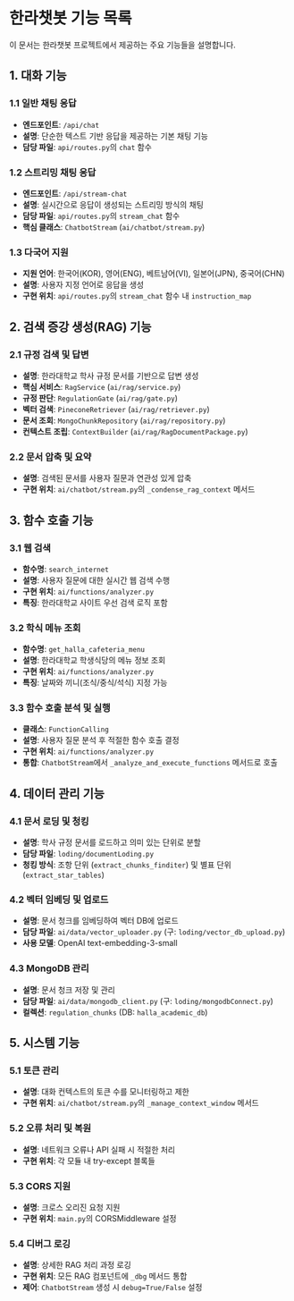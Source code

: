 # 한라챗봇 기능 목록

이 문서는 한라챗봇 프로젝트에서 제공하는 주요 기능들을 설명합니다.

## 1. 대화 기능

### 1.1 일반 채팅 응답
- **엔드포인트**: `/api/chat`
- **설명**: 단순한 텍스트 기반 응답을 제공하는 기본 채팅 기능
- **담당 파일**: `api/routes.py`의 `chat` 함수

### 1.2 스트리밍 채팅 응답
- **엔드포인트**: `/api/stream-chat`
- **설명**: 실시간으로 응답이 생성되는 스트리밍 방식의 채팅
- **담당 파일**: `api/routes.py`의 `stream_chat` 함수
- **핵심 클래스**: `ChatbotStream` (`ai/chatbot/stream.py`)

### 1.3 다국어 지원
- **지원 언어**: 한국어(KOR), 영어(ENG), 베트남어(VI), 일본어(JPN), 중국어(CHN)
- **설명**: 사용자 지정 언어로 응답을 생성
- **구현 위치**: `api/routes.py`의 `stream_chat` 함수 내 `instruction_map`

## 2. 검색 증강 생성(RAG) 기능

### 2.1 규정 검색 및 답변
- **설명**: 한라대학교 학사 규정 문서를 기반으로 답변 생성
- **핵심 서비스**: `RagService` (`ai/rag/service.py`)
- **규정 판단**: `RegulationGate` (`ai/rag/gate.py`)
- **벡터 검색**: `PineconeRetriever` (`ai/rag/retriever.py`)
- **문서 조회**: `MongoChunkRepository` (`ai/rag/repository.py`)
- **컨텍스트 조립**: `ContextBuilder` (`ai/rag/RagDocumentPackage.py`)

### 2.2 문서 압축 및 요약
- **설명**: 검색된 문서를 사용자 질문과 연관성 있게 압축
- **구현 위치**: `ai/chatbot/stream.py`의 `_condense_rag_context` 메서드

## 3. 함수 호출 기능

### 3.1 웹 검색
- **함수명**: `search_internet`
- **설명**: 사용자 질문에 대한 실시간 웹 검색 수행
- **구현 위치**: `ai/functions/analyzer.py`
- **특징**: 한라대학교 사이트 우선 검색 로직 포함

### 3.2 학식 메뉴 조회
- **함수명**: `get_halla_cafeteria_menu`
- **설명**: 한라대학교 학생식당의 메뉴 정보 조회
- **구현 위치**: `ai/functions/analyzer.py`
- **특징**: 날짜와 끼니(조식/중식/석식) 지정 가능

### 3.3 함수 호출 분석 및 실행
- **클래스**: `FunctionCalling`
- **설명**: 사용자 질문 분석 후 적절한 함수 호출 결정
- **구현 위치**: `ai/functions/analyzer.py`
- **통합**: `ChatbotStream`에서 `_analyze_and_execute_functions` 메서드로 호출

## 4. 데이터 관리 기능

### 4.1 문서 로딩 및 청킹
- **설명**: 학사 규정 문서를 로드하고 의미 있는 단위로 분할
- **담당 파일**: `loding/documentLoding.py`
- **청킹 방식**: 조항 단위 (`extract_chunks_finditer`) 및 별표 단위 (`extract_star_tables`)

### 4.2 벡터 임베딩 및 업로드
- **설명**: 문서 청크를 임베딩하여 벡터 DB에 업로드
- **담당 파일**: `ai/data/vector_uploader.py` (구: `loding/vector_db_upload.py`)
- **사용 모델**: OpenAI text-embedding-3-small

### 4.3 MongoDB 관리
- **설명**: 문서 청크 저장 및 관리
- **담당 파일**: `ai/data/mongodb_client.py` (구: `loding/mongodbConnect.py`)
- **컬렉션**: `regulation_chunks` (DB: `halla_academic_db`)

## 5. 시스템 기능

### 5.1 토큰 관리
- **설명**: 대화 컨텍스트의 토큰 수를 모니터링하고 제한
- **구현 위치**: `ai/chatbot/stream.py`의 `_manage_context_window` 메서드

### 5.2 오류 처리 및 복원
- **설명**: 네트워크 오류나 API 실패 시 적절한 처리
- **구현 위치**: 각 모듈 내 try-except 블록들

### 5.3 CORS 지원
- **설명**: 크로스 오리진 요청 지원
- **구현 위치**: `main.py`의 CORSMiddleware 설정

### 5.4 디버그 로깅
- **설명**: 상세한 RAG 처리 과정 로깅
- **구현 위치**: 모든 RAG 컴포넌트에 `_dbg` 메서드 통합
- **제어**: `ChatbotStream` 생성 시 `debug=True/False` 설정